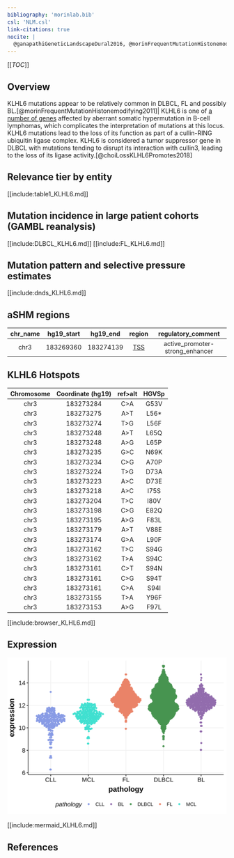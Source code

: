 ```yaml
---
bibliography: 'morinlab.bib'
csl: 'NLM.csl'
link-citations: true
nocite: |
  @ganapathiGeneticLandscapeDural2016, @morinFrequentMutationHistonemodifying2011, @choiLossKLHL6Promotes2018, 
---
```

[[_TOC_]]

## Overview
KLHL6 mutations appear to be relatively common in DLBCL, FL and possibly BL.[@morinFrequentMutationHistonemodifying2011]| KLHL6 is one of [a number of genes](https://github.com/morinlab/LLMPP/wiki/ashm) affected by aberrant somatic hypermutation in B-cell lymphomas, which complicates the interpretation of mutations at this locus. KLHL6 mutations lead to the loss of its function as part of a cullin-RING ubiquitin ligase complex. 
KLHL6 is considered a tumor suppressor gene in DLBCL with mutations tending to disrupt its interaction with cullin3, leading to the loss of its ligase activity.[@choiLossKLHL6Promotes2018] 


## Relevance tier by entity

[[include:table1_KLHL6.md]]

## Mutation incidence in large patient cohorts (GAMBL reanalysis)

[[include:DLBCL_KLHL6.md]]
[[include:FL_KLHL6.md]]

## Mutation pattern and selective pressure estimates

[[include:dnds_KLHL6.md]]

## aSHM regions

|chr_name|hg19_start|hg19_end |region                                                                                     |regulatory_comment             |
|:--------:|:----------:|:---------:|:-------------------------------------------------------------------------------------------:|:-------------------------------:|
|chr3    |183269360 |183274139|[TSS](https://genome.ucsc.edu/s/rdmorin/GAMBL%20hg19?position=chr3%3A183269360%2D183274139)|active_promoter-strong_enhancer|

## KLHL6 Hotspots

| Chromosome |Coordinate (hg19) | ref>alt | HGVSp | 
 | :---:| :---: | :--: | :---: |
| chr3 | 183273284 | C>A | G53V |
| chr3 | 183273275 | A>T | L56* |
| chr3 | 183273274 | T>G | L56F |
| chr3 | 183273248 | A>T | L65Q |
| chr3 | 183273248 | A>G | L65P |
| chr3 | 183273235 | G>C | N69K |
| chr3 | 183273234 | C>G | A70P |
| chr3 | 183273224 | T>G | D73A |
| chr3 | 183273223 | A>C | D73E |
| chr3 | 183273218 | A>C | I75S |
| chr3 | 183273204 | T>C | I80V |
| chr3 | 183273198 | C>G | E82Q |
| chr3 | 183273195 | A>G | F83L |
| chr3 | 183273179 | A>T | V88E |
| chr3 | 183273174 | G>A | L90F |
| chr3 | 183273162 | T>C | S94G |
| chr3 | 183273162 | T>A | S94C |
| chr3 | 183273161 | C>T | S94N |
| chr3 | 183273161 | C>G | S94T |
| chr3 | 183273161 | C>A | S94I |
| chr3 | 183273155 | T>A | Y96F |
| chr3 | 183273153 | A>G | F97L |

[[include:browser_KLHL6.md]]

## Expression
![](images/gene_expression/KLHL6_by_pathology.svg)
<!-- ORIGIN: morinFrequentMutationHistonemodifying2011 -->

[[include:mermaid_KLHL6.md]]

## References

<!-- MZL: ganapathiGeneticLandscapeDural2016 -->
<!-- DLBCL: morinFrequentMutationHistonemodifying2011 -->
<!-- BL: paneaWholeGenomeLandscape2019 -->
<!-- FL: morinFrequentMutationHistonemodifying2011 -->
